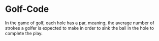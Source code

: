 # Golf-Code
In the game of golf, each hole has a par,
meaning, the average number of strokes a golfer is expected to make in order to sink the ball in the hole to complete the play.
